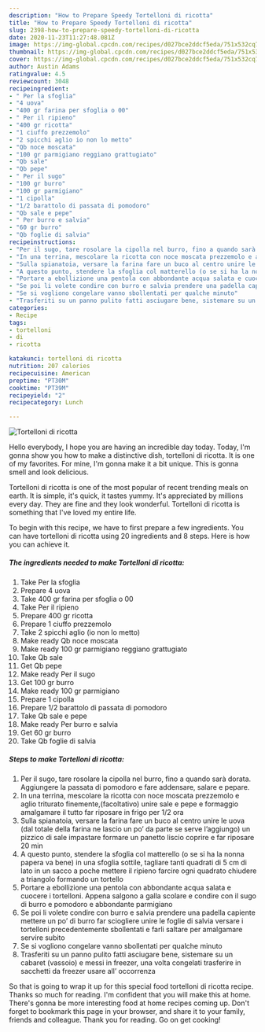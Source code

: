 ```yaml
---
description: "How to Prepare Speedy Tortelloni di ricotta"
title: "How to Prepare Speedy Tortelloni di ricotta"
slug: 2398-how-to-prepare-speedy-tortelloni-di-ricotta
date: 2020-11-23T11:27:48.081Z
image: https://img-global.cpcdn.com/recipes/d027bce2ddcf5eda/751x532cq70/tortelloni-di-ricotta-recipe-main-photo.jpg
thumbnail: https://img-global.cpcdn.com/recipes/d027bce2ddcf5eda/751x532cq70/tortelloni-di-ricotta-recipe-main-photo.jpg
cover: https://img-global.cpcdn.com/recipes/d027bce2ddcf5eda/751x532cq70/tortelloni-di-ricotta-recipe-main-photo.jpg
author: Austin Adams
ratingvalue: 4.5
reviewcount: 3048
recipeingredient:
- " Per la sfoglia"
- "4 uova"
- "400 gr farina per sfoglia o 00"
- " Per il ripieno"
- "400 gr ricotta"
- "1 ciuffo prezzemolo"
- "2 spicchi aglio io non lo metto"
- "Qb noce moscata"
- "100 gr parmigiano reggiano grattugiato"
- "Qb sale"
- "Qb pepe"
- " Per il sugo"
- "100 gr burro"
- "100 gr parmigiano"
- "1 cipolla"
- "1/2 barattolo di passata di pomodoro"
- "Qb sale e pepe"
- " Per burro e salvia"
- "60 gr burro"
- "Qb foglie di salvia"
recipeinstructions:
- "Per il sugo, tare rosolare la cipolla nel burro, fino a quando sarà dorata. Aggiungere la passata di pomodoro e fare addensare, salare e pepare."
- "In una terrina, mescolare la ricotta con noce moscata prezzemolo e aglio triturato finemente,(facoltativo) unire sale e pepe e formaggio amalgamare il tutto far riposare in frigo per 1/2 ora"
- "Sulla spianatoia, versare la farina fare un buco al centro unire le uova (dal totale della farina ne lascio un po’ da parte se serve l’aggiungo) un pizzico di sale impastare formare un panetto liscio coprire e far riposare 20 min"
- "A questo punto, stendere la sfoglia col matterello (o se si ha la nonna papera va bene) in una sfoglia sottile, tagliare tanti quadrati di 5 cm di lato in un sacco a poche mettere il ripieno farcire ogni quadrato chiudere a triangolo formando un tortello"
- "Portare a ebollizione una pentola con abbondante acqua salata e cuocere i tortelloni. Appena salgono a galla scolare e condire con il sugo di burro e pomodoro e abbondante parmigiano"
- "Se poi li volete condire con burro e salvia prendere una padella capiente mettere un po’ di burro far sciogliere unire le foglie di salvia versare i tortelloni precedentemente sbollentati e farli saltare per amalgamare servire subito"
- "Se si vogliono congelare vanno sbollentati per qualche minuto"
- "Trasferiti su un panno pulito fatti asciugare bene, sistemare su un cabaret (vassoio) e messi in freezer, una volta congelati trasferire in sacchetti da freezer usare all’ occorrenza"
categories:
- Recipe
tags:
- tortelloni
- di
- ricotta

katakunci: tortelloni di ricotta 
nutrition: 207 calories
recipecuisine: American
preptime: "PT30M"
cooktime: "PT39M"
recipeyield: "2"
recipecategory: Lunch

---
```



![Tortelloni di ricotta](https://img-global.cpcdn.com/recipes/d027bce2ddcf5eda/751x532cq70/tortelloni-di-ricotta-recipe-main-photo.jpg)

Hello everybody, I hope you are having an incredible day today. Today, I'm gonna show you how to make a distinctive dish, tortelloni di ricotta. It is one of my favorites. For mine, I'm gonna make it a bit unique. This is gonna smell and look delicious.

Tortelloni di ricotta is one of the most popular of recent trending meals on earth. It is simple, it's quick, it tastes yummy. It's appreciated by millions every day. They are fine and they look wonderful. Tortelloni di ricotta is something that I've loved my entire life.




To begin with this recipe, we have to first prepare a few ingredients. You can have tortelloni di ricotta using 20 ingredients and 8 steps. Here is how you can achieve it.

<!--inarticleads1-->

##### The ingredients needed to make Tortelloni di ricotta:

1. Take  Per la sfoglia
1. Prepare 4 uova
1. Take 400 gr farina per sfoglia o 00
1. Take  Per il ripieno
1. Prepare 400 gr ricotta
1. Prepare 1 ciuffo prezzemolo
1. Take 2 spicchi aglio (io non lo metto)
1. Make ready Qb noce moscata
1. Make ready 100 gr parmigiano reggiano grattugiato
1. Take Qb sale
1. Get Qb pepe
1. Make ready  Per il sugo
1. Get 100 gr burro
1. Make ready 100 gr parmigiano
1. Prepare 1 cipolla
1. Prepare 1/2 barattolo di passata di pomodoro
1. Take Qb sale e pepe
1. Make ready  Per burro e salvia
1. Get 60 gr burro
1. Take Qb foglie di salvia




<!--inarticleads2-->

##### Steps to make Tortelloni di ricotta:

1. Per il sugo, tare rosolare la cipolla nel burro, fino a quando sarà dorata. Aggiungere la passata di pomodoro e fare addensare, salare e pepare.
1. In una terrina, mescolare la ricotta con noce moscata prezzemolo e aglio triturato finemente,(facoltativo) unire sale e pepe e formaggio amalgamare il tutto far riposare in frigo per 1/2 ora
1. Sulla spianatoia, versare la farina fare un buco al centro unire le uova (dal totale della farina ne lascio un po’ da parte se serve l’aggiungo) un pizzico di sale impastare formare un panetto liscio coprire e far riposare 20 min
1. A questo punto, stendere la sfoglia col matterello (o se si ha la nonna papera va bene) in una sfoglia sottile, tagliare tanti quadrati di 5 cm di lato in un sacco a poche mettere il ripieno farcire ogni quadrato chiudere a triangolo formando un tortello
1. Portare a ebollizione una pentola con abbondante acqua salata e cuocere i tortelloni. Appena salgono a galla scolare e condire con il sugo di burro e pomodoro e abbondante parmigiano
1. Se poi li volete condire con burro e salvia prendere una padella capiente mettere un po’ di burro far sciogliere unire le foglie di salvia versare i tortelloni precedentemente sbollentati e farli saltare per amalgamare servire subito
1. Se si vogliono congelare vanno sbollentati per qualche minuto
1. Trasferiti su un panno pulito fatti asciugare bene, sistemare su un cabaret (vassoio) e messi in freezer, una volta congelati trasferire in sacchetti da freezer usare all’ occorrenza




So that is going to wrap it up for this special food tortelloni di ricotta recipe. Thanks so much for reading. I'm confident that you will make this at home. There's gonna be more interesting food at home recipes coming up. Don't forget to bookmark this page in your browser, and share it to your family, friends and colleague. Thank you for reading. Go on get cooking!
